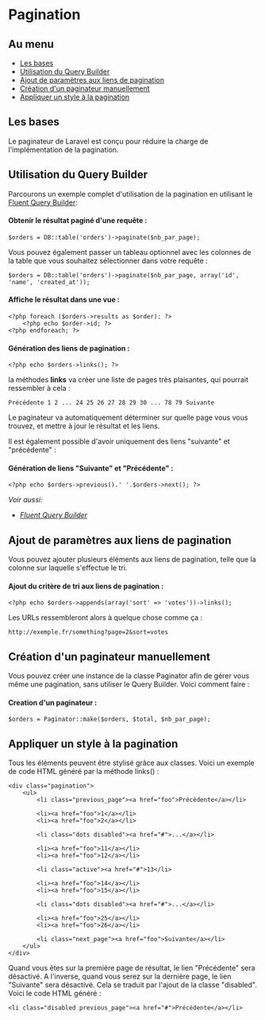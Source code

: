 # Pagination

## Au menu

- [Les bases](#the-basics)
- [Utilisation du Query Builder](#using-the-query-builder)
- [Ajout de paramètres aux liens de pagination](#appending-to-pagination-links)
- [Création d'un paginateur manuellement](#creating-paginators-manually)
- [Appliquer un style à la pagination](#pagination-styling)

<a name="the-basics"></a>
## Les bases

Le paginateur de Laravel est conçu pour réduire la charge de l'implémentation de la pagination.

<a name="using-the-query-builder"></a>
## Utilisation du Query Builder

Parcourons un exemple complet d'utilisation de la pagination en utilisant le [Fluent Query Builder](/3/database/fluent):

#### Obtenir le résultat paginé d'une requête :

    $orders = DB::table('orders')->paginate($nb_par_page);

Vous pouvez également passer un tableau optionnel avec les colonnes de la table que vous souhaitez sélectionner dans votre requête :

    $orders = DB::table('orders')->paginate($nb_par_page, array('id', 'name', 'created_at'));

#### Affiche le résultat dans une vue :

    <?php foreach ($orders->results as $order): ?>
        <?php echo $order->id; ?>
    <?php endforeach; ?>

#### Génération des liens de pagination :

    <?php echo $orders->links(); ?>

la méthodes **links** va créer une liste de pages très plaisantes, qui pourrait ressembler à cela :

    Précédente 1 2 ... 24 25 26 27 28 29 30 ... 78 79 Suivante

Le paginateur va automatiquement déterminer sur quelle page vous vous trouvez, et mettre à jour le résultat et les liens.

Il est également possible d'avoir uniquement des liens "suivante" et "précédente" :

#### Génération de liens "Suivante" et "Précédente" :

    <?php echo $orders->previous().' '.$orders->next(); ?>

*Voir aussi:*

- *[Fluent Query Builder](/3/database/fluent)*

<a name="appending-to-pagination-links"></a>
## Ajout de paramètres aux liens de pagination

Vous pouvez ajouter plusieurs éléments aux liens de pagination, telle que la colonne sur laquelle s'effectue le tri.

#### Ajout du critère de tri aux liens de pagination :

    <?php echo $orders->appends(array('sort' => 'votes'))->links();

Les URLs ressembleront alors à quelque chose comme ça :

    http://exemple.fr/something?page=2&sort=votes

<a name="creating-paginators-manually"></a>
## Création d'un paginateur manuellement

Vous pouvez créer une instance de la classe Paginator afin de gérer vous même une pagination, sans utiliser le Query Builder. Voici comment faire :

#### Creation d'un paginateur :

    $orders = Paginator::make($orders, $total, $nb_par_page);

<a name="pagination-styling"></a>
## Appliquer un style à la pagination

Tous les éléments peuvent être stylisé grâce aux classes. Voici un exemple de code HTML généré par la méthode links() :

    <div class="pagination">
        <ul>
            <li class="previous_page"><a href="foo">Précédente</a></li>

            <li><a href="foo">1</a></li>
            <li><a href="foo">2</a></li>

            <li class="dots disabled"><a href="#">...</a></li>

            <li><a href="foo">11</a></li>
            <li><a href="foo">12</a></li>

            <li class="active"><a href="#">13</li>

            <li><a href="foo">14</a></li>
            <li><a href="foo">15</a></li>

            <li class="dots disabled"><a href="#">...</a></li>

            <li><a href="foo">25</a></li>
            <li><a href="foo">26</a></li>

            <li class="next_page"><a href="foo">Suivante</a></li>
        </ul>
    </div>

Quand vous êtes sur la première page de résultat, le lien "Précédente" sera désactivé. A l'inverse, quand vous serez sur la dernière page, le lien "Suivante" sera désactivé. Cela se traduit par l'ajout de la classe "disabled". Voici le code HTML généré :

    <li class="disabled previous_page"><a href="#">Précédente</a></li>
